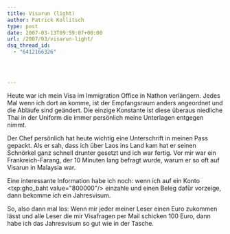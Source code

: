 ```yaml
---
title: Visarun (light)
author: Patrick Kollitsch
type: post
date: 2007-03-13T09:59:07+00:00
url: /2007/03/visarun-light/
dsq_thread_id:
  - "6412166326"




---
```

Heute war ich mein Visa im Immigration Office in Nathon verlängern. Jedes Mal wenn ich dort an komme, ist der Empfangsraum anders angeordnet und die Abläufe sind geändert. Die einzige Konstante ist diese überaus niedliche Thai in der Uniform die immer persönlich meine Unterlagen entgegen nimmt.

Der Chef persönlich hat heute wichtig eine Unterschrift in meinen Pass gepackt. Als er sah, dass ich über Laos ins Land kam hat er seinen Schnörkel ganz schnell drunter gesetzt und ich war fertig. Vor mir war ein Frankreich-Farang, der 10 Minuten lang befragt wurde, warum er so oft auf Visarun in Malaysia war. 

Eine interessante Information habe ich noch: wenn ich auf ein Konto <txp:gho_baht value="800000"/> einzahle und einen Beleg dafür vorzeige, dann bekomme ich ein Jahresvisum. 

So, also dann mal los: Wenn mir jeder meiner Leser einen Euro zukommen lässt und alle Leser die mir Visafragen per Mail schicken 100 Euro, dann habe ich das Jahresvisum so gut wie in der Tasche.